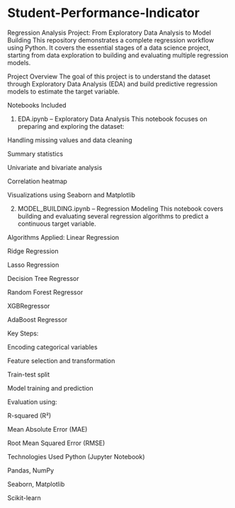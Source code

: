 # Student-Performance-Indicator
Regression Analysis Project: From Exploratory Data Analysis to Model Building
This repository demonstrates a complete regression workflow using Python. It covers the essential stages of a data science project, starting from data exploration to building and evaluating multiple regression models.

Project Overview
The goal of this project is to understand the dataset through Exploratory Data Analysis (EDA) and build predictive regression models to estimate the target variable.

Notebooks Included
1. EDA.ipynb – Exploratory Data Analysis
This notebook focuses on preparing and exploring the dataset:

Handling missing values and data cleaning

Summary statistics

Univariate and bivariate analysis

Correlation heatmap

Visualizations using Seaborn and Matplotlib

2. MODEL_BUILDING.ipynb – Regression Modeling
This notebook covers building and evaluating several regression algorithms to predict a continuous target variable.

Algorithms Applied:
Linear Regression

Ridge Regression

Lasso Regression

Decision Tree Regressor

Random Forest Regressor

XGBRegressor

AdaBoost Regressor


Key Steps:

Encoding categorical variables

Feature selection and transformation

Train-test split

Model training and prediction

Evaluation using:

R-squared (R²)

Mean Absolute Error (MAE)

Root Mean Squared Error (RMSE)

Technologies Used
Python (Jupyter Notebook)

Pandas, NumPy

Seaborn, Matplotlib

Scikit-learn



